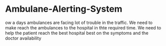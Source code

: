 # Ambulane-Alerting-System
ow a days ambulances are facing lot of trouble in the traffic. We need to make reach the ambulances to the hospital in thte required time. We need to help the patient reach the best hospital best on the symptoms and the doctor availability
